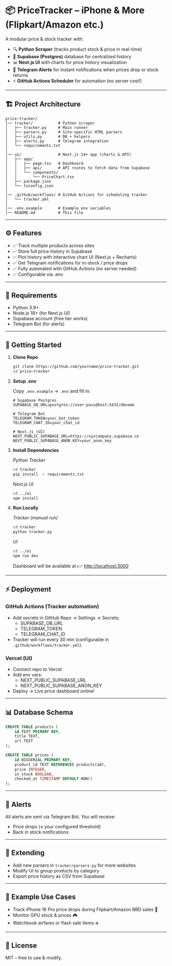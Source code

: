 # 📦 PriceTracker – iPhone & More (Flipkart/Amazon etc.)

A modular price & stock tracker with:

- 🔍 **Python Scraper** (tracks product stock & price in real-time)
- 💾 **Supabase (Postgres)** database for centralized history
- 📊 **Next.js UI** with charts for price history visualization
- 📢 **Telegram Alerts** for instant notifications when prices drop or stock returns
- ⚡ **GitHub Actions Scheduler** for automation (no server cost!)

---

## 🏗️ Project Architecture

```plaintext
price-tracker/
│── tracker/           # Python scraper
│   ├── tracker.py     # Main runner
│   ├── parsers.py     # Site-specific HTML parsers
│   ├── utils.py       # DB + helpers
│   ├── alerts.py      # Telegram integration
│   └── requirements.txt
│
│── ui/                # Next.js 14+ app (charts & API)
│   ├── app/
│   │   ├── page.tsx   # Dashboard
│   │   ├── api/       # API routes to fetch data from Supabase
│   │   └── components/
│   │       └── PriceChart.tsx
│   ├── package.json
│   └── tsconfig.json
│
│── .github/workflows/ # GitHub Actions for scheduling tracker
│   └── tracker.yml
│
│── .env.example       # Example env variables
│── README.md          # This file
```

---

## ⚙️ Features

- ✅ Track multiple products across sites
- ✅ Store full price history in Supabase
- ✅ Plot history with interactive chart UI (Next.js + Recharts)
- ✅ Get Telegram notifications for in-stock / price drops
- ✅ Fully automated with GitHub Actions (no server needed)
- ✅ Configurable via .env

---

## 🔑 Requirements

- Python 3.9+
- Node.js 18+ (for Next.js UI)
- Supabase account (free tier works)
- Telegram Bot (for alerts)

---

## 🚀 Getting Started

1. **Clone Repo**

   ```sh
   git clone https://github.com/yourname/price-tracker.git
   cd price-tracker
   ```

2. **Setup .env**

   Copy `.env.example` → `.env` and fill in:

   ```env
   # Supabase Postgres
   SUPABASE_DB_URL=postgres://user:pass@host:5432/dbname

   # Telegram Bot
   TELEGRAM_TOKEN=your_bot_token
   TELEGRAM_CHAT_ID=your_chat_id

   # Next.js (UI)
   NEXT_PUBLIC_SUPABASE_URL=https://xyzcompany.supabase.co
   NEXT_PUBLIC_SUPABASE_ANON_KEY=your_anon_key
   ```

3. **Install Dependencies**

   *Python Tracker*

   ```sh
   cd tracker
   pip install -r requirements.txt
   ```

   *Next.js UI*

   ```sh
   cd ../ui
   npm install
   ```

4. **Run Locally**

   *Tracker (manual run)*

   ```sh
   cd tracker
   python tracker.py
   ```

   *UI*

   ```sh
   cd ../ui
   npm run dev
   ```

   Dashboard will be available at 👉 [http://localhost:3000](http://localhost:3000)

---

## ⚡ Deployment

### GitHub Actions (Tracker automation)

- Add secrets in GitHub Repo → Settings → Secrets:
  - SUPABASE_DB_URL
  - TELEGRAM_TOKEN
  - TELEGRAM_CHAT_ID
- Tracker will run every 30 min (configurable in `.github/workflows/tracker.yml`).

### Vercel (UI)

- Connect repo to Vercel
- Add env vars:
  - NEXT_PUBLIC_SUPABASE_URL
  - NEXT_PUBLIC_SUPABASE_ANON_KEY
- Deploy → Live price dashboard online!

---

## 📊 Database Schema

```sql
CREATE TABLE products (
    id TEXT PRIMARY KEY,
    title TEXT,
    url TEXT
);

CREATE TABLE prices (
    id BIGSERIAL PRIMARY KEY,
    product_id TEXT REFERENCES products(id),
    price INTEGER,
    in_stock BOOLEAN,
    checked_at TIMESTAMP DEFAULT NOW()
);
```

---

## 📢 Alerts

All alerts are sent via Telegram Bot. You will receive:

- Price drops (≤ your configured threshold)
- Back in stock notifications

---

## 🧩 Extending

- Add new parsers in `tracker/parsers.py` for more websites
- Modify UI to group products by category
- Export price history as CSV from Supabase

---

## 🌟 Example Use Cases

- Track iPhone 16 Pro price drops during Flipkart/Amazon BBD sales 📱
- Monitor GPU stock & prices 🎮
- Watchbook airfares or flash sale items ✈️

---

## 📝 License

MIT – free to use & modify.
